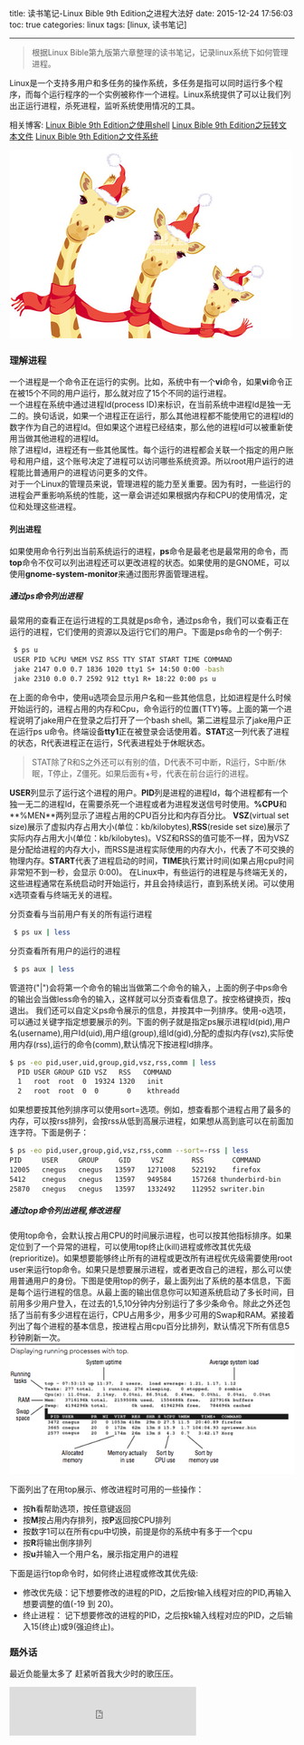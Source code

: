 title: 读书笔记-Linux Bible 9th Edition之进程大法好
date: 2015-12-24 17:56:03
toc: true
categories: linux
tags: [linux, 读书笔记]

---
>根据Linux Bible第九版第六章整理的读书笔记，记录linux系统下如何管理进程。

Linux是一个支持多用户和多任务的操作系统，多任务是指可以同时运行多个程序，而每个运行程序的一个实例被称作一个进程。Linux系统提供了可以让我们列出正运行进程，杀死进程，监听系统使用情况的工具。

相关博客:
[Linux Bible 9th Edition之使用shell](http://yemengying.com/2015/11/23/%E8%AF%BB%E4%B9%A6%E7%AC%94%E8%AE%B0-Linux-Bible-9th-Edition/)
[Linux Bible 9th Edition之玩转文本文件](http://yemengying.com/2015/11/30/%E8%AF%BB%E4%B9%A6%E7%AC%94%E8%AE%B0-Linux-Bible-9th-Edition%E4%B9%8B%E7%8E%A9%E8%BD%AC%E6%96%87%E6%9C%AC%E6%96%87%E4%BB%B6/)
[Linux Bible 9th Edition之文件系统](http://yemengying.com/2015/11/26/%E8%AF%BB%E4%B9%A6%E7%AC%94%E8%AE%B0-Linux-Bible-9th-Edition%E4%B9%8B%E6%96%87%E4%BB%B6%E7%B3%BB%E7%BB%9F/)

![Merry Christmas](/images/merry-chrismas.jpg)


<!-- more -->

### 理解进程
一个进程是一个命令正在运行的实例。比如，系统中有一个**vi**命令，如果**vi**命令正在被15个不同的用户运行，那么就对应了15个不同的运行进程。   
一个进程在系统中通过进程Id(process ID)来标识，在当前系统中进程Id是独一无二的。换句话说，如果一个进程正在运行，那么其他进程都不能使用它的进程Id的数字作为自己的进程Id。但如果这个进程已经结束，那么他的进程Id可以被重新使用当做其他进程的进程Id。   
除了进程Id，进程还有一些其他属性。每个运行的进程都会关联一个指定的用户账号和用户组，这个账号决定了进程可以访问哪些系统资源。所以root用户运行的进程能比普通用户的进程访问更多的文件。   
对于一个Linux的管理员来说，管理进程的能力至关重要。因为有时，一些运行的进程会严重影响系统的性能，这一章会讲述如果根据内存和CPU的使用情况，定位和处理这些进程。

#### 列出进程

如果使用命令行列出当前系统运行的进程，**ps**命令是最老也是最常用的命令，而**top**命令不仅可以列出进程还可以更改进程的状态。如果使用的是GNOME，可以使用**gnome-system-monitor**来通过图形界面管理进程。

##### 通过ps命令列出进程

最常用的查看正在运行进程的工具就是ps命令，通过ps命令，我们可以查看正在运行的进程，它们使用的资源以及运行它们的用户。下面是ps命令的一个例子:

```bash
 $ ps u
 USER PID %CPU %MEM VSZ RSS TTY STAT START TIME COMMAND 
 jake 2147 0.0 0.7 1836 1020 tty1 S+ 14:50 0:00 -bash 
 jake 2310 0.0 0.7 2592 912 tty1 R+ 18:22 0:00 ps u
```
在上面的命令中，使用u选项会显示用户名和一些其他信息，比如进程是什么时候开始运行的，进程占用的内存和Cpu，命令运行的位置(TTY)等。上面的第一个进程说明了jake用户在登录之后打开了一个bash shell。第二进程显示了jake用户正在运行ps u命令。终端设备**tty1**正在被登录会话使用着。**STAT**这一列代表了进程的状态，R代表进程正在运行，S代表进程处于休眠状态。

>STAT除了R和S之外还可以有别的值，D代表不可中断，R运行，S中断/休眠，T停止，Z僵死。如果后面有+号，代表在前台运行的进程。

**USER**列显示了运行这个进程的用户。**PID**列是进程的进程Id，每个进程都有一个独一无二的进程Id，在需要杀死一个进程或者为进程发送信号时使用。**%CPU**和**%MEN**两列显示了进程占用的CPU百分比和内存百分比。
**VSZ**(virtual set size)展示了虚拟内存占用大小(单位：kb/kilobytes),**RSS**(reside set size)展示了实际内存占用大小(单位：kb/kilobytes)。VSZ和RSS的值可能不一样，因为VSZ是分配给进程的内存大小，而RSS是进程实际使用的内存大小，代表了不可交换的物理内存。**START**代表了进程启动的时间，**TIME**执行累计时间(如果占用cpu时间非常短不到一秒，会显示 0:00)。
在Linux中，有些运行的进程是与终端无关的，这些进程通常在系统启动时开始运行，并且会持续运行，直到系统关闭。可以使用x选项查看与终端无关的进程。

分页查看与当前用户有关的所有运行进程

```bash
 $ ps ux | less
```
分页查看所有用户的运行的进程

```bash
 $ ps aux | less
```
管道符("|")会将第一个命令的输出当做第二个命令的输入，上面的例子中ps命令的输出会当做less命令的输入，这样就可以分页查看信息了。按空格键换页，按q退出。
我们还可以自定义ps命令展示的信息，并按其中一列排序。使用-o选项，可以通过关键字指定想要展示的列。下面的例子就是指定ps展示进程Id(pid),用户名(username),用户Id(uid),用户组(group),组Id(gid),分配的虚拟内存(vsz),实际使用内存(rss),运行的命令(comm),默认情况下按进程Id排序。
```bash
$ ps -eo pid,user,uid,group,gid,vsz,rss,comm | less
  PID USER GROUP GID VSZ   RSS   COMMAND
  1   root  root  0  19324 1320   init 
  2   root  root  0  0       0    kthreadd
```
如果想要按其他列排序可以使用sort=选项。例如，想查看那个进程占用了最多的内存，可以按rss排列，会按rss从低到高展示进程，如果想从高到底可以在前面加连字符。下面是例子：
```bash
$ ps -eo pid,user,group,gid,vsz,rss,comm --sort=-rss | less
PID     USER     GROUP     GID     VSZ       RSS       COMMAND
12005   cnegus   cnegus   13597   1271008    522192    firefox
5412    cnegus   cnegus   13597   949584     157268 thunderbird-bin
25870   cnegus   cnegus   13597   1332492    112952 swriter.bin
```

##### 通过top命令列出进程,修改进程

使用top命令，会默认按占用CPU的时间展示进程，也可以按其他指标排序。如果定位到了一个异常的进程，可以使用top终止(kill)进程或修改其优先级(reprioritize)。如果想要能够终止所有的进程或更改所有进程优先级需要使用root user来运行top命令。如果只是想要展示进程，或者更改自己的进程，那么可以使用普通用户的身份。下图是使用top的例子，最上面列出了系统的基本信息，下面是每个运行进程的信息。从最上面的输出信息你可以知道系统启动了多长时间，目前用多少用户登入，在过去的1,5,10分钟内分别运行了多少条命令。除此之外还包括了当前有多少进程在运行，CPU占用多少，用多少可用的Swap和RAM。紧接着列出了每个进程的基本信息，按进程占用cpu百分比排列，默认情况下所有信息5秒钟刷新一次。
![top](/images/top.png)

下面列出了在用top展示、修改进程时可用的一些操作：

* 按**h**看帮助选项，按任意键返回
* 按**M**按占用内存排列，按**P**返回按CPU排列
* 按数字1可以在所有cpu中切换，前提是你的系统中有多于一个cpu
* 按**R**将输出倒序排列
* 按**u**并输入一个用户名，展示指定用户的进程

下面是运行top命令时，如何终止进程或修改其优先级:

* 修改优先级：记下想要修改的进程的PID，之后按r输入线程对应的PID,再输入想要调整的值(-19 到 20)。
* 终止进程： 记下想要修改的进程的PID，之后按k输入线程对应的PID，之后输入15(终止)或9(强迫终止)。

### 题外话
最近负能量太多了 赶紧听首我大少时的歌压压。
<iframe frameborder="no" border="0" marginwidth="0" marginheight="0" width=330 height=86 src="http://music.163.com/outchain/player?type=2&id=26133356&auto=0&height=66"></iframe>



                   






